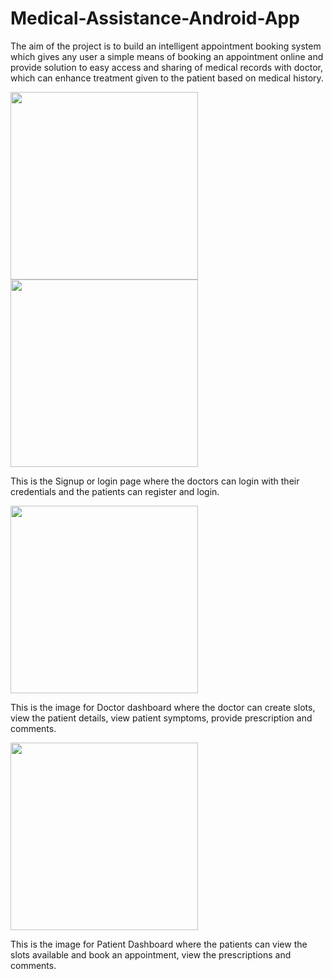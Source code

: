 # Medical-Assistance-Android-App
The aim of the project is to build an intelligent appointment booking system which gives any user a simple means of booking an appointment online and provide solution to easy access and sharing of medical records with doctor, which can enhance treatment given to the patient based on medical history.


<img src="https://user-images.githubusercontent.com/66821281/128492630-8d4e486d-1cdb-4f7f-9956-a78788bfb142.png" width="300">  


<img src="https://user-images.githubusercontent.com/58900339/150640895-c5835719-8921-43f2-9d14-996d677a77f7.png" width="300">



This is the Signup or login page where the doctors can login with their credentials and the patients can register and login.




<img src="https://user-images.githubusercontent.com/66821281/128492754-6eb952e4-e261-4960-aa7f-cd363ff3ffc7.png" width="300">

This is the image for Doctor dashboard where the doctor can create slots, view the patient details, view patient symptoms, provide prescription and comments.

<img src="https://user-images.githubusercontent.com/66821281/128492786-7455349f-079c-4266-bd13-ecd3a91cdb43.png" width="300">

This is the image for Patient Dashboard where the patients can view the slots available and book an appointment, view the prescriptions and comments.
